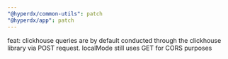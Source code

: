 ```yaml
---
"@hyperdx/common-utils": patch
"@hyperdx/app": patch
---
```


feat: clickhouse queries are by default conducted through the clickhouse library via POST request. localMode still uses GET for CORS purposes
